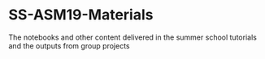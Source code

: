 # SS-ASM19-Materials
The notebooks and other content delivered in the summer school tutorials and the outputs from group projects
